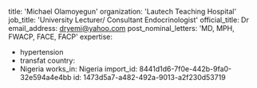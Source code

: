 title: 'Michael Olamoyegun'
organization: 'Lautech Teaching Hospital'
job_title: 'University Lecturer/ Consultant Endocrinologist'
official_title: Dr
email_address: dryemi@yahoo.com
post_nominal_letters: 'MD, MPH, FWACP, FACE, FACP'
expertise:
  - hypertension
  - transfat
country:
  - Nigeria
works_in: Nigeria
import_id: 8441d1d6-7f0e-442b-9fa0-32e594a4e4bb
id: 1473d5a7-a482-492a-9013-a2f230d53719
